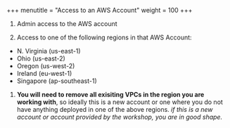 +++
menutitle = "Access to an AWS Account"
weight = 100
+++

1. Admin access to the AWS account

1. Access to one of the following regions in that AWS Account:

- N. Virginia (us-east-1)
- Ohio (us-east-2)
- Oregon (us-west-2)
- Ireland (eu-west-1)
- Singapore (ap-southeast-1)

1. **You will need to remove all exisiting VPCs in the region you are working with**, so ideally this is a new account or one where you do not have anything deployed in one of the above regions. _if this is a new account or account provided by the workshop, you are in good shape._
